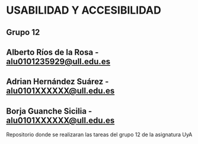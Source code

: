 # USABILIDAD Y ACCESIBILIDAD
## Grupo 12
## Alberto Ríos de la Rosa - alu0101235929@ull.edu.es
## Adrian Hernández Suárez - alu0101XXXXXX@ull.edu.es
## Borja Guanche Sicilia   - alu0101XXXXXX@ull.edu.es

Repositorio donde se realizaran las tareas del grupo 12 de la asignatura UyA

